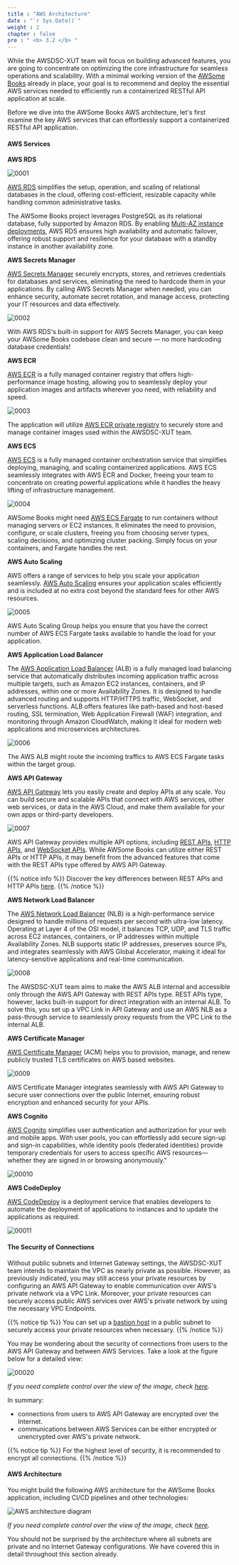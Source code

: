 ```yaml
---
title : "AWS Architecture"
date : "`r Sys.Date()`"
weight : 2
chapter : false
pre : " <b> 3.2 </b> "
---
```


While the AWSDSC-XUT team will focus on building advanced features, you are going to concentrate on optimizing the core infrastructure for seamless operations and scalability. With a minimal working version of the [AWSome Books]() already in place, your goal is to recommend and deploy the essential AWS services needed to efficiently run a containerized RESTful API application at scale.

Before we dive into the AWSome Books AWS architecture, let's first examine the key AWS services that can effortlessly support a containerized RESTful API application.

#### AWS Services

**AWS RDS**

![0001](/images/3/2/0001.svg?featherlight=false&width=4pc)

[AWS RDS](https://docs.aws.amazon.com/rds/) simplifies the setup, operation, and scaling of relational databases in the cloud, offering cost-efficient, resizable capacity while handling common administrative tasks.

The AWSome Books project leverages PostgreSQL as its relational database, fully supported by Amazon RDS. By enabling [Multi-AZ instance deployments](https://docs.aws.amazon.com/AmazonRDS/latest/UserGuide/Concepts.MultiAZSingleStandby.html), AWS RDS ensures high availability and automatic failover, offering robust support and resilience for your database with a standby instance in another availability zone.

**AWS Secrets Manager**

[AWS Secrets Manager](https://docs.aws.amazon.com/secretsmanager/) securely encrypts, stores, and retrieves credentials for databases and services, eliminating the need to hardcode them in your applications. By calling AWS Secrets Manager when needed, you can enhance security, automate secret rotation, and manage access, protecting your IT resources and data effectively.

![0002](/images/3/2/0002.svg?featherlight=false&width=4pc)


With AWS RDS's built-in support for AWS Secrets Manager, you can keep your AWSome Books codebase clean and secure — no more hardcoding database credentials!

**AWS ECR**

[AWS ECR](https://docs.aws.amazon.com/ecr/) is a fully managed container registry that offers high-performance image hosting, allowing you to seamlessly deploy your application images and artifacts wherever you need, with reliability and speed.

![0003](/images/3/2/0003.svg?featherlight=false&width=4pc)

The application will utilize [AWS ECR private registry](https://docs.aws.amazon.com/AmazonECR/latest/userguide/Registries.html) to securely store and manage container images used within the AWSDSC-XUT team.

**AWS ECS**

[AWS ECS](https://docs.aws.amazon.com/ecs/) is a fully managed container orchestration service that simplifies deploying, managing, and scaling containerized applications. AWS ECS seamlessly integrates with AWS ECR and Docker, freeing your team to concentrate on creating powerful applications while it handles the heavy lifting of infrastructure management.

![0004](/images/3/2/0004.svg?featherlight=false&width=4pc)

AWSome Books might need [AWS ECS Fargate](https://docs.aws.amazon.com/AmazonECS/latest/developerguide/AWS_Fargate.html) to run containers without managing servers or EC2 instances. It eliminates the need to provision, configure, or scale clusters, freeing you from choosing server types, scaling decisions, and optimizing cluster packing. Simply focus on your containers, and Fargate handles the rest.

**AWS Auto Scaling**

AWS offers a range of services to help you scale your application seamlessly. [AWS Auto Scaling](https://docs.aws.amazon.com/autoscaling/) ensures your application scales efficiently and is included at no extra cost beyond the standard fees for other AWS resources.

![0005](/images/3/2/0005.svg?featherlight=false&width=4pc)

AWS Auto Scaling Group helps you ensure that you have the correct number of AWS ECS Fargate tasks available to handle the load for your application.

**AWS Application Load Balancer**

The [AWS Application Load Balancer](https://docs.aws.amazon.com/elasticloadbalancing/latest/application/introduction.html) (ALB) is a fully managed load balancing service that automatically distributes incoming application traffic across multiple targets, such as Amazon EC2 instances, containers, and IP addresses, within one or more Availability Zones. It is designed to handle advanced routing and supports HTTP/HTTPS traffic, WebSocket, and serverless functions. ALB offers features like path-based and host-based routing, SSL termination, Web Application Firewall (WAF) integration, and monitoring through Amazon CloudWatch, making it ideal for modern web applications and microservices architectures.

![0006](/images/3/2/0006.svg?featherlight=false&width=4pc)

The AWS ALB might route the incoming traffics to AWS ECS Fargate tasks within the target group.


**AWS API Gateway**

[AWS API Gateway](https://docs.aws.amazon.com/apigateway/) lets you easily create and deploy APIs at any scale. You can build secure and scalable APIs that connect with AWS services, other web services, or data in the AWS Cloud, and make them available for your own apps or third-party developers.

![0007](/images/3/2/0007.svg?featherlight=false&width=4pc)

AWS API Gateway provides multiple API options, including [REST APIs](https://docs.aws.amazon.com/apigateway/latest/developerguide/apigateway-rest-api.html), [HTTP APIs](https://docs.aws.amazon.com/apigateway/latest/developerguide/http-api.html), and [WebSocket APIs](https://docs.aws.amazon.com/apigateway/latest/developerguide/apigateway-websocket-api.html). While AWSome Books can utilize either REST APIs or HTTP APIs, it may benefit from the advanced features that come with the REST APIs type offered by AWS API Gateway.

{{% notice info %}}
Discover the key differences between REST APIs and HTTP APIs [here](https://docs.aws.amazon.com/apigateway/latest/developerguide/http-api-vs-rest.html). 
{{% /notice %}}

**AWS Network Load Balancer**

The [AWS Network Load Balancer](https://docs.aws.amazon.com/elasticloadbalancing/latest/network/introduction.html) (NLB) is a high-performance service designed to handle millions of requests per second with ultra-low latency. Operating at Layer 4 of the OSI model, it balances TCP, UDP, and TLS traffic across EC2 instances, containers, or IP addresses within multiple Availability Zones. NLB supports static IP addresses, preserves source IPs, and integrates seamlessly with AWS Global Accelerator, making it ideal for latency-sensitive applications and real-time communication.

![0008](/images/3/2/0008.svg?featherlight=false&width=4pc)

The AWSDSC-XUT team aims to make the AWS ALB internal and accessible only through the AWS API Gateway with REST APIs type. REST APIs type, however, lacks built-in support for direct integration with an internal ALB. To solve this, you set up a VPC Link in API Gateway and use an AWS NLB as a pass-through service to seamlessly proxy requests from the VPC Link to the internal ALB.

**AWS Certificate Manager**

[AWS Certificate Manager](https://docs.aws.amazon.com/acm/) (ACM) helps you to provision, manage, and renew publicly trusted TLS certificates on AWS based websites.

![0009](/images/3/2/0009.svg?featherlight=false&width=4pc)

AWS Certificate Manager integrates seamlessly with AWS API Gateway to secure user connections over the public Internet, ensuring robust encryption and enhanced security for your APIs.

**AWS Cognito**

[AWS Cognito](https://docs.aws.amazon.com/cognito/) simplifies user authentication and authorization for your web and mobile apps. With user pools, you can effortlessly add secure sign-up and sign-in capabilities, while identity pools (federated identities) provide temporary credentials for users to access specific AWS resources—whether they are signed in or browsing anonymously."

![00010](/images/3/2/00010.svg?featherlight=false&width=4pc)

**AWS CodeDeploy**

[AWS CodeDeploy](https://docs.aws.amazon.com/codedeploy/) is a deployment service that enables developers to automate the deployment of applications to instances and to update the applications as required.

![00011](/images/3/2/00011.svg?featherlight=false&width=4pc)

#### The Security of Connections

Without public subnets and Internet Gateway settings, the AWSDSC-XUT team intends to maintain the VPC as nearly private as possible. However, as previously indicated, you may still access your private resources by configuring an AWS API Gateway to enable communication over AWS's private network via a VPC Link. Moreover, your private resources can securely access public AWS services over AWS's private network by using the necessary VPC Endpoints.

{{% notice tip %}}
You can set up a [bastion host](https://aws.amazon.com/vi/solutions/implementations/linux-bastion/) in a public subnet to securely access your private resources when necessary.
{{% /notice %}}

You may be wondering about the security of connections from users to the AWS API Gateway and between AWS Services. Take a look at the figure below for a detailed view:

![00020](/images/3/2/00020.svg?featherlight=false&width=100pc)

*If you need complete control over the view of the image, check [here](https://drive.google.com/file/d/1N3jMhLBQQzXQKa8JfW5R7RGvMHI2_wnb/view?usp=sharing).*

In summary:

- connections from users to AWS API Gateway are encrypted over the Internet.
- communications between AWS Services can be either encrypted or unencrypted over AWS's private network.

{{% notice tip %}}
For the highest level of security, it is recommended to encrypt all connections.
{{% /notice %}}

#### AWS Architecture

You might build the following AWS architecture for the AWSome Books application, including CI/CD pipelines and other technologies:

![AWS architecture diagram](/images/0/0001.svg?featherlight=false&width=100pc)

*If you need complete control over the view of the image, check [here](https://drive.google.com/file/d/1T6UTfYhVNh_XZzH9yYn-3AG1LSZwzfXg/view?usp=sharing).*

 You should not be surprised by the architecture where all subnets are private and no Internet Gateway configurations. We have covered this in detail throughout this section already.